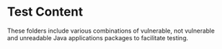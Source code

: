 # Test Content

These folders include various combinations of vulnerable, not vulnerable and unreadable Java applications packages to facilitate testing.

